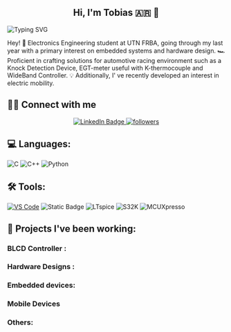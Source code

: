 <h2 align="center">Hi, I'm Tobias 🇦🇷 👋</h2>

![Typing SVG](https://readme-typing-svg.herokuapp.com?lines=Electronic+Engineer;Embedded+Systems;Hardware+Design)

Hey! 👋 Electronics Engineering student at UTN FRBA, going through my last year with a primary interest on embedded systems and hardware design. 
🏎️ Proficient in crafting solutions for automotive racing environment such as a Knock Detection Device, EGT-meter useful with K-thermocouple and WideBand Controller.
💡 Additionally, I' ve recently developed an interest in electric mobility.

## 🙋‍♂️ Connect with me 
<p align="center">
    <a href="www.linkedin.com/in/tobiasbavasso/">
        <img src="https://img.shields.io/badge/LinkedIn-blue?style=for-the-badge&logo=linkedin&logoColor=white" alt="LinkedIn Badge">
    </a>
    <a href="https://github.com/TobiasBp99">
        <img alt="followers" title="Follow me on Github" src="https://img.shields.io/github/followers/TobiasBp99?color=236ad3&style=for-the-badge&logo=github&label=Follow"/>
    </a>
</p>

## 💻 Languages:
![C](https://img.shields.io/badge/c-%2300599C.svg?style=for-the-badge&logo=c&logoColor=white) 
![C++](https://img.shields.io/badge/c++-%2300599C.svg?style=for-the-badge&logo=c%2B%2B&logoColor=white) 
![Python](https://img.shields.io/badge/python-3670A0?style=for-the-badge&logo=python&logoColor=ffdd54)

## 🛠️ Tools: 
[![VS Code](https://img.shields.io/badge/VS%20Code-blue?style=for-the-badge&logo=visual-studio-code)](your_vscode_workspace_link)
![Static Badge](https://img.shields.io/badge/Altium-gray?style=for-the-badge&logo=altiumdesigner&logoColor=black&labelColor=%23e8eaed&color=%23e8eaed)
![LTspice](https://img.shields.io/static/v1?style=for-the-badge&message=LTspice&color=900028&logo=LTspice&logoColor=FFFFFF&label=)
![S32K](https://img.shields.io/badge/S32K-Blue?style=for-the-badge&logo=NXP)
![MCUXpresso](https://img.shields.io/badge/MCUXpresso-Blue?style=for-the-badge&logo=NXP)

## 📕 Projects I've been working:

### BLCD Controller :

### Hardware Designs :


### Embedded devices:


### Mobile Devices

<p align="left">

</p>


### Others:

<p align="left">

</p>



